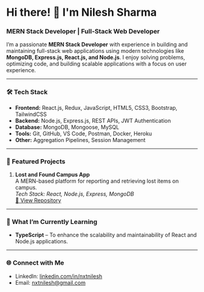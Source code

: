 # Hi there! 👋 I'm Nilesh Sharma

### MERN Stack Developer | Full-Stack Web Developer

I’m a passionate **MERN Stack Developer** with experience in building and maintaining full-stack web applications using modern technologies like **MongoDB, Express.js, React.js, and Node.js**. I enjoy solving problems, optimizing code, and building scalable applications with a focus on user experience.

---

### 🛠 Tech Stack
- **Frontend:** React.js, Redux, JavaScript, HTML5, CSS3, Bootstrap, TailwindCSS
- **Backend:** Node.js, Express.js, REST APIs, JWT Authentication
- **Database:** MongoDB, Mongoose, MySQL
- **Tools:** Git, GitHub, VS Code, Postman, Docker, Heroku
- **Other:** Aggregation Pipelines, Session Management

---

### 🚀 Featured Projects

1. **Lost and Found Campus App**  
   A MERN-based platform for reporting and retrieving lost items on campus.  
   *Tech Stack: React, Node.js, Express, MongoDB*  
   [🔗 View Repository](https://github.com/lost-and-found)

---

### 🌱 What I’m Currently Learning
- **TypeScript** – To enhance the scalability and maintainability of React and Node.js applications.

---

### 🌐 Connect with Me
- LinkedIn: [linkedin.com/in/nxtnilesh](https://www.linkedin.com/in/nxtnilesh)
- Email: [nxtnilesh@gmail.com](mailto:nxtnilesh@gmail.com)
